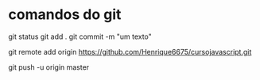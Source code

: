 # comandos do git


git status
git add .
git commit -m "um texto"

git remote add origin https://github.com/Henrique6675/cursojavascript.git

git push -u origin master